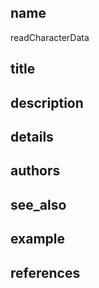 ## name
readCharacterData
## title
## description
## details
## authors
## see_also
## example
## references
